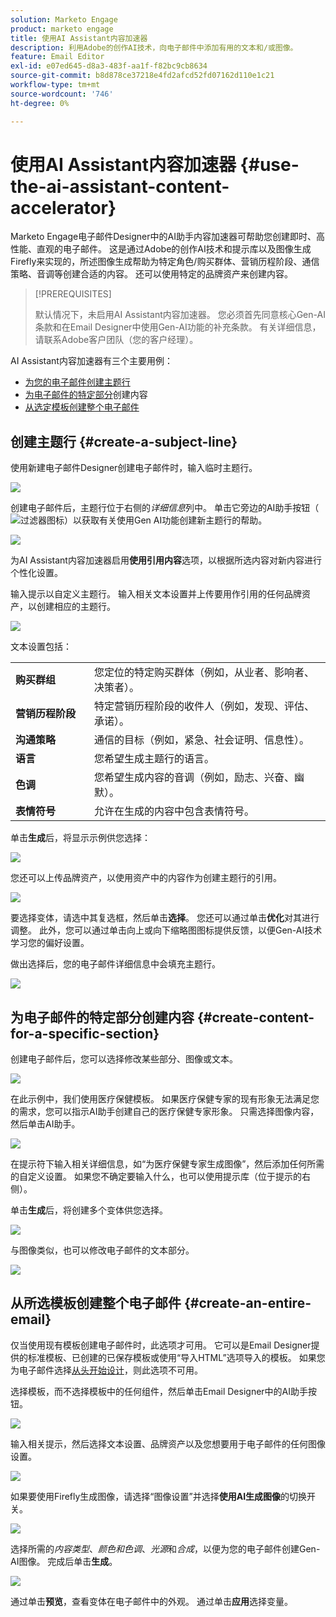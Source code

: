 ```yaml
---
solution: Marketo Engage
product: marketo engage
title: 使用AI Assistant内容加速器
description: 利用Adobe的创作AI技术，向电子邮件中添加有用的文本和/或图像。
feature: Email Editor
exl-id: e07ed645-d8a3-483f-aa1f-f82bc9cb8634
source-git-commit: b8d878ce37218e4fd2afcd52fd07162d110e1c21
workflow-type: tm+mt
source-wordcount: '746'
ht-degree: 0%

---
```


# 使用AI Assistant内容加速器 {#use-the-ai-assistant-content-accelerator}

Marketo Engage电子邮件Designer中的AI助手内容加速器可帮助您创建即时、高性能、直观的电子邮件。 这是通过Adobe的创作AI技术和提示库以及图像生成Firefly来实现的，所述图像生成帮助为特定角色/购买群体、营销历程阶段、通信策略、音调等创建合适的内容。 还可以使用特定的品牌资产来创建内容。

>[!PREREQUISITES]
>
>默认情况下，未启用AI Assistant内容加速器。 您必须首先同意核心Gen-AI条款和在Email Designer中使用Gen-AI功能的补充条款。 有关详细信息，请联系Adobe客户团队（您的客户经理）。

AI Assistant内容加速器有三个主要用例：

* [为您的电子邮件创建主题行](#create-a-subject-line)
* [为电子邮件的特定部分](#create-content-for-a-specific-section)创建内容
* [从选定模板创建整个电子邮件](#create-an-entire-email)

## 创建主题行 {#create-a-subject-line}

使用新建电子邮件Designer创建电子邮件时，输入临时主题行。

![](assets/use-the-ai-assistant-content-accelerator-1.png)

创建电子邮件后，主题行位于右侧的&#x200B;_详细信息_&#x200B;列中。 单击它旁边的AI助手按钮（![过滤器图标](assets/icon-ai-assistant.png)）以获取有关使用Gen AI功能创建新主题行的帮助。

![](assets/use-the-ai-assistant-content-accelerator-2.png)

为AI Assistant内容加速器启用&#x200B;**使用引用内容**&#x200B;选项，以根据所选内容对新内容进行个性化设置。

输入提示以自定义主题行。 输入相关文本设置并上传要用作引用的任何品牌资产，以创建相应的主题行。

![](assets/use-the-ai-assistant-content-accelerator-3.png)

文本设置包括：

<table><tbody>
  <tr>
    <td style="width:25%"><b>购买群组</b></td>
    <td>您定位的特定购买群体（例如，从业者、影响者、决策者）。</td>
  </tr>
  <tr>
    <td style="width:25%"><b>营销历程阶段</b></td>
    <td>特定营销历程阶段的收件人（例如，发现、评估、承诺）。</td>
  </tr>
  <tr>
    <td style="width:25%"><b>沟通策略</b></td>
    <td>通信的目标（例如，紧急、社会证明、信息性）。</td>
  </tr>
  <tr>
    <td style="width:25%"><b>语言</b></td>
    <td>您希望生成主题行的语言。</td>
  </tr>
  <tr>
    <td style="width:25%"><b>色调</b></td>
    <td>您希望生成内容的音调（例如，励志、兴奋、幽默）。</td>
  </tr>
  <tr>
    <td style="width:25%"><b>表情符号</b></td>
    <td>允许在生成的内容中包含表情符号。</td>
  </tr>
</tbody>
</table>

单击&#x200B;**生成**&#x200B;后，将显示示例供您选择：

![](assets/use-the-ai-assistant-content-accelerator-4.png)

您还可以上传品牌资产，以使用资产中的内容作为创建主题行的引用。

![](assets/use-the-ai-assistant-content-accelerator-5.png)

要选择变体，请选中其复选框，然后单击&#x200B;**选择**。 您还可以通过单击&#x200B;**优化**&#x200B;对其进行调整。 此外，您可以通过单击向上或向下缩略图图标提供反馈，以便Gen-AI技术学习您的偏好设置。

做出选择后，您的电子邮件详细信息中会填充主题行。

![](assets/use-the-ai-assistant-content-accelerator-6.png)

## 为电子邮件的特定部分创建内容 {#create-content-for-a-specific-section}

创建电子邮件后，您可以选择修改某些部分、图像或文本。

![](assets/use-the-ai-assistant-content-accelerator-7.png)

在此示例中，我们使用医疗保健模板。 如果医疗保健专家的现有形象无法满足您的需求，您可以指示AI助手创建自己的医疗保健专家形象。 只需选择图像内容，然后单击AI助手。

![](assets/use-the-ai-assistant-content-accelerator-8.png)

在提示符下输入相关详细信息，如“为医疗保健专家生成图像”，然后添加任何所需的自定义设置。 如果您不确定要输入什么，也可以使用提示库（位于提示的右侧）。

单击&#x200B;**生成**&#x200B;后，将创建多个变体供您选择。

![](assets/use-the-ai-assistant-content-accelerator-9.png)

与图像类似，也可以修改电子邮件的文本部分。

![](assets/use-the-ai-assistant-content-accelerator-10.png)

## 从所选模板创建整个电子邮件 {#create-an-entire-email}

仅当使用现有模板创建电子邮件时，此选项才可用。 它可以是Email Designer提供的标准模板、已创建的已保存模板或使用“导入HTML”选项导入的模板。 如果您为电子邮件选择[从头开始设计](/help/marketo/product-docs/email-marketing/email-designer/email-authoring.md#design-from-scratch)，则此选项不可用。

选择模板，而不选择模板中的任何组件，然后单击Email Designer中的AI助手按钮。

![](assets/use-the-ai-assistant-content-accelerator-11.png)

输入相关提示，然后选择文本设置、品牌资产以及您想要用于电子邮件的任何图像设置。

![](assets/use-the-ai-assistant-content-accelerator-12.png)

如果要使用Firefly生成图像，请选择“图像设置”并选择&#x200B;**使用AI生成图像**&#x200B;的切换开关。

![](assets/use-the-ai-assistant-content-accelerator-13.png)

选择所需的&#x200B;_内容类型_、_颜色和色调_、_光源_&#x200B;和&#x200B;_合成_，以便为您的电子邮件创建Gen-AI图像。 完成后单击&#x200B;**生成**。

![](assets/use-the-ai-assistant-content-accelerator-14.png)

通过单击&#x200B;**预览**，查看变体在电子邮件中的外观。 通过单击&#x200B;**应用**&#x200B;选择变量。
